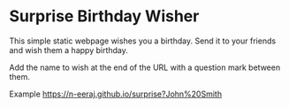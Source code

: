 # Surprise Birthday Wisher

This simple static webpage wishes you a birthday.
Send it to your friends and wish them a happy birthday.

Add the name to wish at the end of the URL with a question mark between them.

Example https://n-eeraj.github.io/surprise?John%20Smith